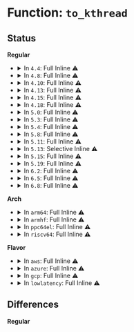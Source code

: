 # Function: <code>to_kthread</code>

## Status
<b>Regular</b>
<ul>
<li>
<details>
<summary>In <code>4.4</code>: Full Inline ⚠️</summary>

**Collision:** Unique Static

**Inline:** Full

**Transformation:** False

**Instances:**

```
In kernel/kthread.c (ffffffff810a006f)
Location: kernel/kthread.c:59
Inline: True
Inline callers:
  - kernel/kthread.c:kthread_should_park
  - kernel/kthread.c:kthread_freezable_should_stop
  - kernel/kthread.c:kthread_worker_fn
  - kernel/kthread.c:probe_kthread_data
  - kernel/kthread.c:kthread_create_on_cpu
```
</details>
</li>
<li>
<details>
<summary>In <code>4.8</code>: Full Inline ⚠️</summary>

**Collision:** Unique Static

**Inline:** Full

**Transformation:** False

**Instances:**

```
In kernel/kthread.c (ffffffff810a4174)
Location: kernel/kthread.c:59
Inline: True
Inline callers:
  - kernel/kthread.c:kthread_worker_fn
  - kernel/kthread.c:kthread_create_on_cpu
  - kernel/kthread.c:kthread_parkme
  - kernel/kthread.c:probe_kthread_data
  - kernel/kthread.c:kthread_freezable_should_stop
  - kernel/kthread.c:kthread_should_park
```
</details>
</li>
<li>
<details>
<summary>In <code>4.10</code>: Full Inline ⚠️</summary>

**Collision:** Unique Static

**Inline:** Full

**Transformation:** False

**Instances:**

```
In kernel/kthread.c (ffffffff810a954c)
Location: kernel/kthread.c:66
Inline: True
Inline callers:
  - kernel/kthread.c:kthread_stop
  - kernel/kthread.c:kthread_park
  - kernel/kthread.c:kthread_unpark
  - kernel/kthread.c:kthread_create_on_cpu
  - kernel/kthread.c:kthread_create_on_cpu
  - kernel/kthread.c:kthread_parkme
  - kernel/kthread.c:kthread_probe_data
  - kernel/kthread.c:kthread_data
  - kernel/kthread.c:kthread_should_park
  - kernel/kthread.c:kthread_should_stop
  - kernel/kthread.c:free_kthread_struct
```
</details>
</li>
<li>
<details>
<summary>In <code>4.13</code>: Full Inline ⚠️</summary>

**Collision:** Unique Static

**Inline:** Full

**Transformation:** False

**Instances:**

```
In kernel/kthread.c (ffffffff810a6238)
Location: kernel/kthread.c:69
Inline: True
Inline callers:
  - kernel/kthread.c:kthread_stop
  - kernel/kthread.c:kthread_park
  - kernel/kthread.c:kthread_unpark
  - kernel/kthread.c:kthread_create_on_cpu
  - kernel/kthread.c:kthread_create_on_cpu
  - kernel/kthread.c:kthread_parkme
  - kernel/kthread.c:kthread_probe_data
  - kernel/kthread.c:kthread_data
  - kernel/kthread.c:kthread_should_park
  - kernel/kthread.c:kthread_should_stop
  - kernel/kthread.c:free_kthread_struct
```
</details>
</li>
<li>
<details>
<summary>In <code>4.15</code>: Full Inline ⚠️</summary>

**Collision:** Unique Static

**Inline:** Full

**Transformation:** False

**Instances:**

```
In kernel/kthread.c (ffffffff810abda8)
Location: kernel/kthread.c:71
Inline: True
Inline callers:
  - kernel/kthread.c:kthread_blkcg
  - kernel/kthread.c:kthread_stop
  - kernel/kthread.c:kthread_park
  - kernel/kthread.c:kthread_unpark
  - kernel/kthread.c:kthread_create_on_cpu
  - kernel/kthread.c:kthread_create_on_cpu
  - kernel/kthread.c:kthread_parkme
  - kernel/kthread.c:kthread_probe_data
  - kernel/kthread.c:kthread_data
  - kernel/kthread.c:kthread_should_park
  - kernel/kthread.c:kthread_should_stop
  - kernel/kthread.c:free_kthread_struct
```
</details>
</li>
<li>
<details>
<summary>In <code>4.18</code>: Full Inline ⚠️</summary>

**Collision:** Unique Static

**Inline:** Full

**Transformation:** False

**Instances:**

```
In kernel/kthread.c (ffffffff810b3ae8)
Location: kernel/kthread.c:70
Inline: True
Inline callers:
  - kernel/kthread.c:kthread_worker_fn
  - kernel/kthread.c:kthread_stop
  - kernel/kthread.c:kthread_park
  - kernel/kthread.c:kthread_unpark
  - kernel/kthread.c:kthread_create_on_cpu
  - kernel/kthread.c:kthread_create_on_cpu
  - kernel/kthread.c:kthread_parkme
  - kernel/kthread.c:kthread_probe_data
  - kernel/kthread.c:kthread_data
  - kernel/kthread.c:kthread_freezable_should_stop
  - kernel/kthread.c:kthread_should_park
  - kernel/kthread.c:free_kthread_struct
```
</details>
</li>
<li>
<details>
<summary>In <code>5.0</code>: Full Inline ⚠️</summary>

**Collision:** Unique Static

**Inline:** Full

**Transformation:** False

**Instances:**

```
In kernel/kthread.c (ffffffff810bc7f8)
Location: kernel/kthread.c:70
Inline: True
Inline callers:
  - kernel/kthread.c:kthread_worker_fn
  - kernel/kthread.c:kthread_stop
  - kernel/kthread.c:kthread_park
  - kernel/kthread.c:kthread_unpark
  - kernel/kthread.c:kthread_create_on_cpu
  - kernel/kthread.c:kthread_create_on_cpu
  - kernel/kthread.c:kthread_parkme
  - kernel/kthread.c:kthread_probe_data
  - kernel/kthread.c:kthread_data
  - kernel/kthread.c:kthread_freezable_should_stop
  - kernel/kthread.c:kthread_should_park
  - kernel/kthread.c:free_kthread_struct
```
</details>
</li>
<li>
<details>
<summary>In <code>5.3</code>: Full Inline ⚠️</summary>

**Collision:** Unique Static

**Inline:** Full

**Transformation:** False

**Instances:**

```
In kernel/kthread.c (ffffffff810c270b)
Location: kernel/kthread.c:73
Inline: True
Inline callers:
  - kernel/kthread.c:kthread_worker_fn
  - kernel/kthread.c:kthread_stop
  - kernel/kthread.c:kthread_park
  - kernel/kthread.c:kthread_unpark
  - kernel/kthread.c:kthread_create_on_cpu
  - kernel/kthread.c:kthread_create_on_cpu
  - kernel/kthread.c:kthread_parkme
  - kernel/kthread.c:kthread_probe_data
  - kernel/kthread.c:kthread_data
  - kernel/kthread.c:kthread_freezable_should_stop
  - kernel/kthread.c:kthread_should_park
  - kernel/kthread.c:free_kthread_struct
```
</details>
</li>
<li>
<details>
<summary>In <code>5.4</code>: Full Inline ⚠️</summary>

**Collision:** Unique Static

**Inline:** Full

**Transformation:** False

**Instances:**

```
In kernel/kthread.c (ffffffff810c7e1a)
Location: kernel/kthread.c:73
Inline: True
Inline callers:
  - kernel/kthread.c:kthread_blkcg
  - kernel/kthread.c:kthread_worker_fn
  - kernel/kthread.c:kthread_stop
  - kernel/kthread.c:kthread_park
  - kernel/kthread.c:kthread_unpark
  - kernel/kthread.c:kthread_create_on_cpu
  - kernel/kthread.c:kthread_create_on_cpu
  - kernel/kthread.c:kthread_parkme
  - kernel/kthread.c:kthread_probe_data
  - kernel/kthread.c:kthread_data
  - kernel/kthread.c:kthread_freezable_should_stop
  - kernel/kthread.c:kthread_should_park
  - kernel/kthread.c:free_kthread_struct
```
</details>
</li>
<li>
<details>
<summary>In <code>5.8</code>: Full Inline ⚠️</summary>

**Collision:** Unique Static

**Inline:** Full

**Transformation:** False

**Instances:**

```
In kernel/kthread.c (ffffffff810d10fc)
Location: kernel/kthread.c:80
Inline: True
Inline callers:
  - kernel/kthread.c:kthread_unuse_mm
  - kernel/kthread.c:kthread_use_mm
  - kernel/kthread.c:kthread_worker_fn
  - kernel/kthread.c:kthread_stop
  - kernel/kthread.c:kthread_park
  - kernel/kthread.c:kthread_unpark
  - kernel/kthread.c:kthread_create_on_cpu
  - kernel/kthread.c:kthread_create_on_cpu
  - kernel/kthread.c:kthread_parkme
  - kernel/kthread.c:kthread_probe_data
  - kernel/kthread.c:kthread_data
  - kernel/kthread.c:kthread_freezable_should_stop
  - kernel/kthread.c:kthread_should_park
  - kernel/kthread.c:free_kthread_struct
```
</details>
</li>
<li>
<details>
<summary>In <code>5.11</code>: Full Inline ⚠️</summary>

**Collision:** Unique Static

**Inline:** Full

**Transformation:** False

**Instances:**

```
In kernel/kthread.c (ffffffff810cb6a7)
Location: kernel/kthread.c:81
Inline: True
Inline callers:
  - kernel/kthread.c:kthread_unuse_mm
  - kernel/kthread.c:kthread_use_mm
  - kernel/kthread.c:kthread_worker_fn
  - kernel/kthread.c:kthread_stop
  - kernel/kthread.c:kthread_park
  - kernel/kthread.c:kthread_unpark
  - kernel/kthread.c:kthread_is_per_cpu
  - kernel/kthread.c:kthread_set_per_cpu
  - kernel/kthread.c:kthread_create_on_cpu
  - kernel/kthread.c:kthread_parkme
  - kernel/kthread.c:kthread_probe_data
  - kernel/kthread.c:kthread_data
  - kernel/kthread.c:kthread_freezable_should_stop
  - kernel/kthread.c:kthread_should_park
  - kernel/kthread.c:free_kthread_struct
```
</details>
</li>
<li>
<details>
<summary>In <code>5.13</code>: Selective Inline ⚠️</summary>

```c
struct kthread *to_kthread(struct task_struct *k);
```

**Collision:** Unique Static

**Inline:** Selective

**Transformation:** False

**Instances:**

```
In kernel/kthread.c (ffffffff810cd40b)
Location: kernel/kthread.c:71
Inline: True
Inline callers:
  - kernel/kthread.c:kthread_unuse_mm
  - kernel/kthread.c:kthread_use_mm
  - kernel/kthread.c:kthread_worker_fn
  - kernel/kthread.c:kthread_stop
  - kernel/kthread.c:kthread_park
  - kernel/kthread.c:kthread_unpark
  - kernel/kthread.c:kthread_set_per_cpu
  - kernel/kthread.c:kthread_create_on_cpu
  - kernel/kthread.c:kthread_parkme
  - kernel/kthread.c:kthread_data
  - kernel/kthread.c:kthread_freezable_should_stop
  - kernel/kthread.c:kthread_should_park
  - kernel/kthread.c:free_kthread_struct
Direct callers:
  - kernel/kthread.c:kthread
```
**Symbols:**

```
ffffffff810cc3f0-ffffffff810cc402: to_kthread (STB_LOCAL)
```
</details>
</li>
<li>
<details>
<summary>In <code>5.15</code>: Full Inline ⚠️</summary>

**Collision:** Unique Static

**Inline:** Full

**Transformation:** False

**Instances:**

```
In kernel/kthread.c (ffffffff810df6ca)
Location: kernel/kthread.c:71
Inline: True
Inline callers:
  - kernel/kthread.c:kthread_blkcg
  - kernel/kthread.c:kthread_unuse_mm
  - kernel/kthread.c:kthread_use_mm
  - kernel/kthread.c:kthread_worker_fn
  - kernel/kthread.c:kthread_stop
  - kernel/kthread.c:kthread_park
  - kernel/kthread.c:kthread_unpark
  - kernel/kthread.c:kthread_set_per_cpu
  - kernel/kthread.c:kthread_create_on_cpu
  - kernel/kthread.c:kthread
  - kernel/kthread.c:kthread_parkme
  - kernel/kthread.c:kthread_data
  - kernel/kthread.c:kthread_freezable_should_stop
  - kernel/kthread.c:kthread_should_park
  - kernel/kthread.c:free_kthread_struct
```
</details>
</li>
<li>
<details>
<summary>In <code>5.19</code>: Full Inline ⚠️</summary>

**Collision:** Unique Static

**Inline:** Full

**Transformation:** False

**Instances:**

```
In kernel/kthread.c (ffffffff810fb4ea)
Location: kernel/kthread.c:73
Inline: True
Inline callers:
  - kernel/kthread.c:kthread_blkcg
  - kernel/kthread.c:kthread_worker_fn
  - kernel/kthread.c:kthread_stop
  - kernel/kthread.c:kthread_park
  - kernel/kthread.c:kthread_unpark
  - kernel/kthread.c:kthread_set_per_cpu
  - kernel/kthread.c:kthread_create_on_cpu
  - kernel/kthread.c:__kthread_create_on_node
  - kernel/kthread.c:kthread
  - kernel/kthread.c:kthread_exit
  - kernel/kthread.c:kthread_parkme
  - kernel/kthread.c:kthread_data
  - kernel/kthread.c:kthread_freezable_should_stop
  - kernel/kthread.c:kthread_should_park
  - kernel/kthread.c:free_kthread_struct
  - kernel/kthread.c:set_kthread_struct
  - kernel/kthread.c:get_kthread_comm
```
</details>
</li>
<li>
<details>
<summary>In <code>6.2</code>: Full Inline ⚠️</summary>

**Collision:** Unique Static

**Inline:** Full

**Transformation:** False

**Instances:**

```
In kernel/kthread.c (ffffffff8111e42a)
Location: kernel/kthread.c:73
Inline: True
Inline callers:
  - kernel/kthread.c:kthread_blkcg
  - kernel/kthread.c:kthread_worker_fn
  - kernel/kthread.c:kthread_stop
  - kernel/kthread.c:kthread_park
  - kernel/kthread.c:kthread_unpark
  - kernel/kthread.c:kthread_set_per_cpu
  - kernel/kthread.c:kthread_create_on_cpu
  - kernel/kthread.c:__kthread_create_on_node
  - kernel/kthread.c:kthread
  - kernel/kthread.c:kthread_exit
  - kernel/kthread.c:kthread_parkme
  - kernel/kthread.c:kthread_data
  - kernel/kthread.c:kthread_freezable_should_stop
  - kernel/kthread.c:kthread_should_park
  - kernel/kthread.c:free_kthread_struct
  - kernel/kthread.c:set_kthread_struct
  - kernel/kthread.c:get_kthread_comm
```
</details>
</li>
<li>
<details>
<summary>In <code>6.5</code>: Full Inline ⚠️</summary>

**Collision:** Unique Static

**Inline:** Full

**Transformation:** False

**Instances:**

```
In kernel/kthread.c (ffffffff8112b69a)
Location: kernel/kthread.c:74
Inline: True
Inline callers:
  - kernel/kthread.c:kthread_blkcg
  - kernel/kthread.c:kthread_worker_fn
  - kernel/kthread.c:kthread_stop
  - kernel/kthread.c:kthread_park
  - kernel/kthread.c:kthread_unpark
  - kernel/kthread.c:kthread_set_per_cpu
  - kernel/kthread.c:kthread_create_on_cpu
  - kernel/kthread.c:kthread
  - kernel/kthread.c:kthread_exit
  - kernel/kthread.c:kthread_parkme
  - kernel/kthread.c:kthread_data
  - kernel/kthread.c:kthread_freezable_should_stop
  - kernel/kthread.c:kthread_should_park
  - kernel/kthread.c:free_kthread_struct
  - kernel/kthread.c:set_kthread_struct
  - kernel/kthread.c:get_kthread_comm
```
</details>
</li>
<li>
<details>
<summary>In <code>6.8</code>: Full Inline ⚠️</summary>

**Collision:** Unique Static

**Inline:** Full

**Transformation:** False

**Instances:**

```
In kernel/kthread.c (ffffffff81135dea)
Location: kernel/kthread.c:74
Inline: True
Inline callers:
  - kernel/kthread.c:kthread_blkcg
  - kernel/kthread.c:kthread_worker_fn
  - kernel/kthread.c:kthread_stop
  - kernel/kthread.c:kthread_park
  - kernel/kthread.c:kthread_unpark
  - kernel/kthread.c:kthread_set_per_cpu
  - kernel/kthread.c:kthread_create_on_cpu
  - kernel/kthread.c:kthread
  - kernel/kthread.c:kthread_exit
  - kernel/kthread.c:kthread_parkme
  - kernel/kthread.c:kthread_data
  - kernel/kthread.c:kthread_freezable_should_stop
  - kernel/kthread.c:kthread_should_park
  - kernel/kthread.c:free_kthread_struct
  - kernel/kthread.c:set_kthread_struct
  - kernel/kthread.c:get_kthread_comm
```
</details>
</li>
</ul>
<b>Arch</b>
<ul>
<li>
<details>
<summary>In <code>arm64</code>: Full Inline ⚠️</summary>

**Collision:** Unique Static

**Inline:** Full

**Transformation:** False

**Instances:**

```
In kernel/kthread.c (ffff8000101271bc)
Location: kernel/kthread.c:73
Inline: True
Inline callers:
  - kernel/kthread.c:kthread_blkcg
  - kernel/kthread.c:kthread_stop
  - kernel/kthread.c:kthread_park
  - kernel/kthread.c:kthread_unpark
  - kernel/kthread.c:kthread_create_on_cpu
  - kernel/kthread.c:kthread_create_on_cpu
  - kernel/kthread.c:kthread_parkme
  - kernel/kthread.c:kthread_probe_data
  - kernel/kthread.c:kthread_data
  - kernel/kthread.c:kthread_should_park
  - kernel/kthread.c:kthread_should_stop
  - kernel/kthread.c:free_kthread_struct
```
</details>
</li>
<li>
<details>
<summary>In <code>armhf</code>: Full Inline ⚠️</summary>

**Collision:** Unique Static

**Inline:** Full

**Transformation:** False

**Instances:**

```
In kernel/kthread.c (c0379a38)
Location: kernel/kthread.c:73
Inline: True
Inline callers:
  - kernel/kthread.c:kthread_blkcg
  - kernel/kthread.c:kthread_associate_blkcg
  - kernel/kthread.c:kthread_stop
  - kernel/kthread.c:kthread_park
  - kernel/kthread.c:kthread_unpark
  - kernel/kthread.c:kthread_create_on_cpu
  - kernel/kthread.c:kthread_create_on_cpu
  - kernel/kthread.c:kthread_parkme
  - kernel/kthread.c:kthread_probe_data
  - kernel/kthread.c:kthread_data
  - kernel/kthread.c:__kthread_should_park
  - kernel/kthread.c:kthread_should_stop
  - kernel/kthread.c:free_kthread_struct
```
</details>
</li>
<li>
<details>
<summary>In <code>ppc64el</code>: Full Inline ⚠️</summary>

**Collision:** Unique Static

**Inline:** Full

**Transformation:** False

**Instances:**

```
In kernel/kthread.c (c000000000172d14)
Location: kernel/kthread.c:73
Inline: True
Inline callers:
  - kernel/kthread.c:kthread_worker_fn
  - kernel/kthread.c:kthread_stop
  - kernel/kthread.c:kthread_park
  - kernel/kthread.c:kthread_unpark
  - kernel/kthread.c:kthread_create_on_cpu
  - kernel/kthread.c:kthread_create_on_cpu
  - kernel/kthread.c:kthread_parkme
  - kernel/kthread.c:kthread_probe_data
  - kernel/kthread.c:kthread_data
  - kernel/kthread.c:kthread_freezable_should_stop
  - kernel/kthread.c:kthread_should_park
  - kernel/kthread.c:free_kthread_struct
```
</details>
</li>
<li>
<details>
<summary>In <code>riscv64</code>: Full Inline ⚠️</summary>

**Collision:** Unique Static

**Inline:** Full

**Transformation:** False

**Instances:**

```
In kernel/kthread.c (ffffffe0000de9fa)
Location: kernel/kthread.c:73
Inline: True
Inline callers:
  - kernel/kthread.c:kthread_blkcg
  - kernel/kthread.c:kthread_stop
  - kernel/kthread.c:kthread_park
  - kernel/kthread.c:kthread_unpark
  - kernel/kthread.c:kthread_create_on_cpu
  - kernel/kthread.c:kthread_create_on_cpu
  - kernel/kthread.c:kthread_parkme
  - kernel/kthread.c:kthread_probe_data
  - kernel/kthread.c:kthread_data
  - kernel/kthread.c:kthread_should_park
  - kernel/kthread.c:kthread_should_stop
  - kernel/kthread.c:free_kthread_struct
```
</details>
</li>
</ul>
<b>Flavor</b>
<ul>
<li>
<details>
<summary>In <code>aws</code>: Full Inline ⚠️</summary>

**Collision:** Unique Static

**Inline:** Full

**Transformation:** False

**Instances:**

```
In kernel/kthread.c (ffffffff810c219a)
Location: kernel/kthread.c:73
Inline: True
Inline callers:
  - kernel/kthread.c:kthread_blkcg
  - kernel/kthread.c:kthread_worker_fn
  - kernel/kthread.c:kthread_stop
  - kernel/kthread.c:kthread_park
  - kernel/kthread.c:kthread_unpark
  - kernel/kthread.c:kthread_create_on_cpu
  - kernel/kthread.c:kthread_create_on_cpu
  - kernel/kthread.c:kthread_parkme
  - kernel/kthread.c:kthread_probe_data
  - kernel/kthread.c:kthread_data
  - kernel/kthread.c:kthread_freezable_should_stop
  - kernel/kthread.c:kthread_should_park
  - kernel/kthread.c:free_kthread_struct
```
</details>
</li>
<li>
<details>
<summary>In <code>azure</code>: Full Inline ⚠️</summary>

**Collision:** Unique Static

**Inline:** Full

**Transformation:** False

**Instances:**

```
In kernel/kthread.c (ffffffff810b09ea)
Location: kernel/kthread.c:73
Inline: True
Inline callers:
  - kernel/kthread.c:kthread_blkcg
  - kernel/kthread.c:kthread_worker_fn
  - kernel/kthread.c:kthread_stop
  - kernel/kthread.c:kthread_park
  - kernel/kthread.c:kthread_unpark
  - kernel/kthread.c:kthread_create_on_cpu
  - kernel/kthread.c:kthread_create_on_cpu
  - kernel/kthread.c:kthread_parkme
  - kernel/kthread.c:kthread_probe_data
  - kernel/kthread.c:kthread_data
  - kernel/kthread.c:kthread_freezable_should_stop
  - kernel/kthread.c:kthread_should_park
  - kernel/kthread.c:free_kthread_struct
```
</details>
</li>
<li>
<details>
<summary>In <code>gcp</code>: Full Inline ⚠️</summary>

**Collision:** Unique Static

**Inline:** Full

**Transformation:** False

**Instances:**

```
In kernel/kthread.c (ffffffff810c16ea)
Location: kernel/kthread.c:73
Inline: True
Inline callers:
  - kernel/kthread.c:kthread_blkcg
  - kernel/kthread.c:kthread_worker_fn
  - kernel/kthread.c:kthread_stop
  - kernel/kthread.c:kthread_park
  - kernel/kthread.c:kthread_unpark
  - kernel/kthread.c:kthread_create_on_cpu
  - kernel/kthread.c:kthread_create_on_cpu
  - kernel/kthread.c:kthread_parkme
  - kernel/kthread.c:kthread_probe_data
  - kernel/kthread.c:kthread_data
  - kernel/kthread.c:kthread_freezable_should_stop
  - kernel/kthread.c:kthread_should_park
  - kernel/kthread.c:free_kthread_struct
```
</details>
</li>
<li>
<details>
<summary>In <code>lowlatency</code>: Full Inline ⚠️</summary>

**Collision:** Unique Static

**Inline:** Full

**Transformation:** False

**Instances:**

```
In kernel/kthread.c (ffffffff810c9b1a)
Location: kernel/kthread.c:73
Inline: True
Inline callers:
  - kernel/kthread.c:kthread_blkcg
  - kernel/kthread.c:kthread_worker_fn
  - kernel/kthread.c:kthread_stop
  - kernel/kthread.c:kthread_park
  - kernel/kthread.c:kthread_unpark
  - kernel/kthread.c:kthread_create_on_cpu
  - kernel/kthread.c:kthread_create_on_cpu
  - kernel/kthread.c:kthread_parkme
  - kernel/kthread.c:kthread_probe_data
  - kernel/kthread.c:kthread_data
  - kernel/kthread.c:kthread_freezable_should_stop
  - kernel/kthread.c:kthread_should_park
  - kernel/kthread.c:free_kthread_struct
```
</details>
</li>
</ul>

## Differences
<b>Regular</b>
<ul>
</ul>
